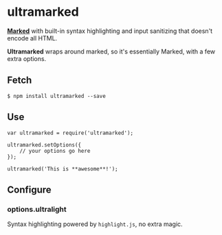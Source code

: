 # ultramarked

[**Marked**](https://github.com/chjj/marked) with built-in syntax highlighting and input sanitizing that doesn't encode all HTML.

**Ultramarked** wraps around marked, so it's essentially Marked, with a few extra options.

## Fetch

    $ npm install ultramarked --save

## Use

    var ultramarked = require('ultramarked');

    ultramarked.setOptions({
        // your options go here
    });

    ultramarked('This is **awesome**!');

## Configure

### options.ultralight

Syntax highlighting powered by `highlight.js`, no extra magic.